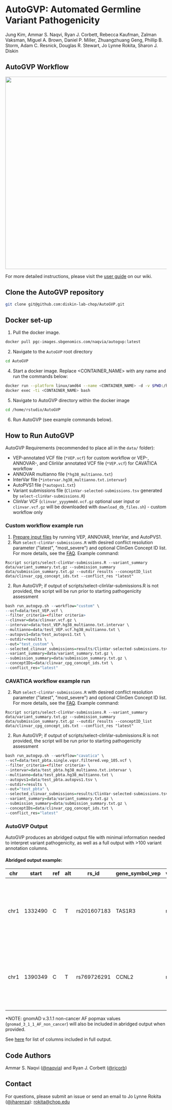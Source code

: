 # AutoGVP: Automated Germline Variant Pathogenicity
Jung Kim, Ammar S. Naqvi, Ryan J. Corbett, Rebecca Kaufman, Zalman Vaksman, Miguel A. Brown,  Daniel P. Miller, Zhuangzhuang Geng, Phillip B. Storm, Adam C. Resnick, Douglas R. Stewart, Jo Lynne Rokita, Sharon J. Diskin

## AutoGVP Workflow  
<img src="https://github.com/diskin-lab-chop/pathogenicity-assessment/blob/6848a369885fb9e03e75ec82afc97379457c0275/figures/germline-pathogenecity_flow.png" align="center" width = "600">

For more detailed instructions, please visit the [user guide](https://github.com/diskin-lab-chop/AutoGVP/wiki/User-Guide) on our wiki.

## Clone the AutoGVP repository
```bash
git clone git@github.com:diskin-lab-chop/AutoGVP.git
```

## Docker set-up
1. Pull the docker image.
```bash
docker pull pgc-images.sbgenomics.com/naqvia/autogvp:latest
```
2. Navigate to the `AutoGVP` root directory
```bash
cd AutoGVP
```   
4. Start a docker image. Replace <CONTAINER_NAME> with any name and run the commands below:
```bash
docker run --platform linux/amd64 --name <CONTAINER_NAME> -d -v $PWD:/home/rstudio/AutoGVP pgc-images.sbgenomics.com/naqvia/autogvp:latest
docker exec -ti <CONTAINER_NAME> bash
```
5. Navigate to AutoGVP directory within the docker image
```bash
cd /home/rstudio/AutoGVP
```
6. Run AutoGVP (see example commands below).

## How to Run AutoGVP

AutoGVP Requirements (recommended to place all in the `data/` folder):
- VEP-annotated VCF file (`*VEP.vcf`) for custom workflow or VEP-, ANNOVAR-, and ClinVar annotated VCF file (`*VEP.vcf`) for CAVATICA workflow
- ANNOVAR multianno file (`*hg38_multianno.txt`)
- InterVar file (`*intervar.hg38_multianno.txt.intervar`)
- AutoPVS1 file (`*autopvs1.txt`)
- Variant submissions file (`ClinVar-selected-submissions.tsv` generated by `select-clinVar-submissions.R`)
- ClinVar VCF (`clinvar_yyyymmdd.vcf.gz` optional user input or `clinvar.vcf.gz` will be downloaded with `download_db_files.sh`) - custom workflow only

### Custom workflow example run
1. [Prepare input files](https://github.com/diskin-lab-chop/AutoGVP/wiki/User-Guide#custom-input-workflow---step-by-step) by running VEP, ANNOVAR, InterVar, and AutoPVS1.
2. Run `select-clinVar-submissions.R` with desired conflict resolution parameter ("latest", "most_severe") and optional ClinGen Concept ID list.
For more details, see the [FAQ](https://github.com/diskin-lab-chop/AutoGVP/wiki/FAQ#how-can-i-create-my-own-concept-id-list).
Example command:
```
Rscript scripts/select-clinVar-submissions.R --variant_summary data/variant_summary.txt.gz --submission_summary data/submission_summary.txt.gz --outdir results --conceptID_list data/clinvar_cpg_concept_ids.txt --conflict_res "latest"
```
2. Run AutoGVP; if output of scripts/select-clinVar-submissions.R is not provided, the script will be run prior to starting pathogenicity assessment
```r
bash run_autogvp.sh --workflow="custom" \
--vcf=data/test_VEP.vcf \
--filter_criteria=<filter criteria>
--clinvar=data/clinvar.vcf.gz \
--intervar=data/test_VEP.hg38_multianno.txt.intervar \
--multianno=data/test_VEP.vcf.hg38_multianno.txt \
--autopvs1=data/test_autopvs1.txt \
--outdir=results \
--out="test_custom" \
--selected_clinvar_submissions=results/ClinVar-selected-submissions.tsv \
--variant_summary=data/variant_summary.txt.gz \
--submission_summary=data/submission_summary.txt.gz \
--conceptIDs=data/clinvar_cpg_concept_ids.txt \
--conflict_res="latest"
```

### CAVATICA workflow example run
2. Run `select-clinVar-submissions.R` with desired conflict resolution parameter ("latest", "most_severe") and optional ClinGen Concept ID list.
For more details, see the [FAQ](https://github.com/diskin-lab-chop/AutoGVP/wiki/FAQ#how-can-i-create-my-own-concept-id-list).
Example command:
```
Rscript scripts/select-clinVar-submissions.R --variant_summary data/variant_summary.txt.gz --submission_summary data/submission_summary.txt.gz --outdir results --conceptID_list data/clinvar_cpg_concept_ids.txt --conflict_res "latest"
```
2. Run AutoGVP; if output of scripts/select-clinVar-submissions.R is not provided, the script will be run prior to starting pathogenicity assessment

```r
bash run_autogvp.sh --workflow="cavatica" \
--vcf=data/test_pbta.single.vqsr.filtered.vep_105.vcf \
--filter_criteria=<filter criteria> \
--intervar=data/test_pbta.hg38_multianno.txt.intervar \
--multianno=data/test_pbta.hg38_multianno.txt \
--autopvs1=data/test_pbta.autopvs1.tsv \
--outdir=results \
--out="test_pbta" \
--selected_clinvar_submissions=results/ClinVar-selected-submissions.tsv \
--variant_summary=data/variant_summary.txt.gz \
--submission_summary=data/submission_summary.txt.gz \
--conceptIDs=data/clinvar_cpg_concept_ids.txt \
--conflict_res="latest"
```

### AutoGVP Output
AutoGVP produces an abridged output file with minimal information needed to interpret variant pathogenicity, as well as a full output with >100 variant annotation columns.

#### Abridged output example:

chr | start | ref | alt | rs_id | gene_symbol_vep | variant_classification_vep | HGVSg | HGVSc | HGVSp | autogvp_call | autogvp_call_reason | clinvar_stars | clinvar_clinsig | intervar_evidence
-- | -- | -- | -- | -- | -- | -- | -- | -- | -- | -- | -- | -- | -- | --
chr1 | 1332490 | C | T | rs201607183 | TAS1R3 | missense_variant | chr1:g.1332490C>T | c.959C>T | p.Thr320Met | Uncertain_significance | ClinVar | 1 | Uncertain_significance | InterVar: Uncertain significance PVS1=0 PS=[0, 0, 0, 0, 0] PM=[1, 0, 0, 0, 0, 0, 0] PP=[0, 0, 1, 0, 0, 0] BA1=0 BS=[0, 0, 0, 0, 0] BP=[0, 0, 0, 0, 0, 0, 0, 0]
chr1 | 1390349 | C | T | rs769726291 | CCNL2 | missense_variant | chr1:g.1390349C>T | c.887G>A | p.Gly296Asp | Uncertain_significance | InterVar | NA | NA | InterVar: Uncertain significance PVS1=0 PS=[0, 0, 0, 0, 0] PM=[1, 1, 0, 0, 0, 0, 0] PP=[0, 0, 0, 0, 0, 0] BA1=0 BS=[0, 0, 0, 0, 0] BP=[0, 0, 0, 0, 0, 0, 0, 0]

*NOTE: gnomAD v.3.1.1 non-cancer AF popmax values (`gnomad_3_1_1_AF_non_cancer`) will also be included in abridged output when provided.

See [here](https://github.com/diskin-lab-chop/AutoGVP/blob/main/data/output_colnames.tsv) for list of columns included in full output.


## Code Authors

Ammar S. Naqvi ([@naqvia](https://github.com/naqvia)) and Ryan J. Corbett ([@rjcorb](https://github.com/rjcorb))

## Contact

For questions, please submit an issue or send an email to Jo Lynne Rokita ([@jharenza](https://github.com/jharenza)): rokita@chop.edu

